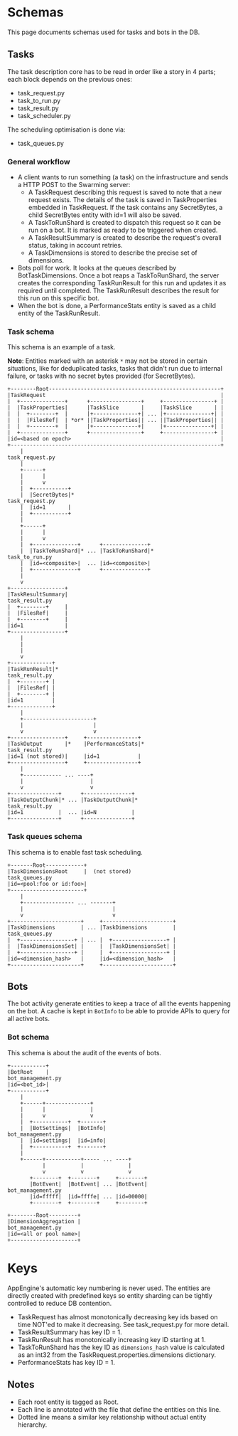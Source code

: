 # Schemas

This page documents schemas used for tasks and bots in the DB.


## Tasks

The task description core has to be read in order like a story in 4 parts; each
block depends on the previous ones:

  - task_request.py
  - task_to_run.py
  - task_result.py
  - task_scheduler.py

The scheduling optimisation is done via:

  - task_queues.py


### General workflow

  - A client wants to run something (a task) on the infrastructure and sends a
    HTTP POST to the Swarming server:
    - A TaskRequest describing this request is saved to note that a new request
      exists. The details of the task is saved in TaskProperties embedded in
      TaskRequest. If the task contains any SecretBytes, a child SecretBytes
      entity with id=1 will also be saved.
    - A TaskToRunShard is created to dispatch this request so it can be run on a
      bot. It is marked as ready to be triggered when created.
    - A TaskResultSummary is created to describe the request's overall status,
      taking in account retries.
    - A TaskDimensions is stored to describe the precise set of dimensions.
  - Bots poll for work. It looks at the queues described by BotTaskDimensions.
    Once a bot reaps a TaskToRunShard, the server creates the corresponding
    TaskRunResult for this run and updates it as required until completed. The
    TaskRunResult describes the result for this run on this specific bot.
  - When the bot is done, a PerformanceStats entity is saved as a child entity
    of the TaskRunResult.


### Task schema

This schema is an example of a task.

**Note**: Entities marked with an asterisk `*` may not be stored in certain
situations, like for deduplicated tasks, tasks that didn't run due to internal
failure, or tasks with no secret bytes provided (for SecretBytes).

    +--------Root------------------------------------------------------+
    |TaskRequest                                                       |
    |  +--------------+      +----------------+     +----------------+ |
    |  |TaskProperties|      |TaskSlice       |     |TaskSlice       | |
    |  |  +--------+  |      |+--------------+| ... |+--------------+| |
    |  |  |FilesRef|  | *or* ||TaskProperties|| ... ||TaskProperties|| |
    |  |  +--------+  |      |+--------------+|     |+--------------+| |
    |  +--------------+      +----------------+     +----------------+ |
    |id=<based on epoch>                                               |
    +------------------------------------------------------------------+
        |                                                        task_request.py
        |
        +------+
        |      |
        |      v
        |  +-----------+
        |  |SecretBytes|*                                        task_request.py
        |  |id=1       |
        |  +-----------+
        |
        +------+
        |      |
        |      v
        |  +--------------+      +--------------+
        |  |TaskToRunShard|* ... |TaskToRunShard|*                task_to_run.py
        |  |id=<composite>|  ... |id=<composite>|
        |  +--------------+      +--------------+
        |
        v
    +-----------------+
    |TaskResultSummary|                                           task_result.py
    |  +--------+     |
    |  |FilesRef|     |
    |  +--------+     |
    |id=1             |
    +-----------------+
        |
        |
        |
        v
    +-------------+
    |TaskRunResult|*                                              task_result.py
    |  +--------+ |
    |  |FilesRef| |
    |  +--------+ |
    |id=1         |
    +-------------+
        |
        +----------------------+
        |                      |
        v                      v
    +-----------------+     +----------------+
    |TaskOutput       |*    |PerformanceStats|*                   task_result.py
    |id=1 (not stored)|     |id=1            |
    +-----------------+     +----------------+
        |
        +------------ ... ----+
        |                     |
        v                     v
    +---------------+      +---------------+
    |TaskOutputChunk|* ... |TaskOutputChunk|*                     task_result.py
    |id=1           |  ... |id=N           |
    +---------------+      +---------------+


### Task queues schema

This schema is to enable fast task scheduling.

    +-------Root------------+
    |TaskDimensionsRoot     |  (not stored)                       task_queues.py
    |id=<pool:foo or id:foo>|
    +-----------------------+
        |
        +---------------- ... -------+
        |                            |
        v                            v
    +----------------------+     +----------------------+
    |TaskDimensions        | ... |TaskDimensions        |         task_queues.py
    |  +-----------------+ | ... |  +-----------------+ |
    |  |TaskDimensionsSet| |     |  |TaskDimensionsSet| |
    |  +-----------------+ |     |  +-----------------+ |
    |id=<dimension_hash>   |     |id=<dimension_hash>   |
    +----------------------+     +----------------------+


## Bots

The bot activity generate entities to keep a trace of all the events happening
on the bot. A cache is kept in `BotInfo` to be able to provide APIs to query for
all active bots.


### Bot schema

This schema is about the audit of the events of bots.

    +-----------+
    |BotRoot    |                                              bot_management.py
    |id=<bot_id>|
    +-----------+
        |
        +------+--------------+
        |      |              |
        |      v              v
        |  +-----------+  +-------+
        |  |BotSettings|  |BotInfo|                            bot_management.py
        |  |id=settings|  |id=info|
        |  +-----------+  +-------+
        |
        +------+-----------+----- ... ----+
               |           |              |
               v           v              v
           +--------+  +--------+     +--------+
           |BotEvent|  |BotEvent| ... |BotEvent|               bot_management.py
           |id=fffff|  |id=ffffe| ... |id=00000|
           +--------+  +--------+     +--------+

    +--------Root---------+
    |DimensionAggregation |                                     bot_management.py
    |id=<all or pool name>|
    +---------------------+


# Keys

AppEngine's automatic key numbering is never used. The entities are directly
created with predefined keys so entity sharding can be tightly controlled to
reduce DB contention.

  - TaskRequest has almost monotonically decreasing key ids based on time NOT'ed
    to make it decreasing. See task_request.py for more detail.
  - TaskResultSummary has key ID = 1.
  - TaskRunResult has monotonically increasing key ID starting at 1.
  - TaskToRunShard has the key ID as `dimensions_hash` value is calculated as an
    int32 from the TaskRequest.properties.dimensions dictionary.
  - PerformanceStats has key ID = 1.

## Notes

  - Each root entity is tagged as Root.
  - Each line is annotated with the file that define the entities on this line.
  - Dotted line means a similar key relationship without actual entity
    hierarchy.
